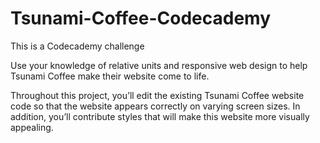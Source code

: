 # Tsunami-Coffee-Codecademy
This is a Codecademy challenge

Use your knowledge of relative units and responsive web design to help Tsunami Coffee make their website come to life.

Throughout this project, you’ll edit the existing Tsunami Coffee website code so that the website appears correctly on varying screen sizes. In addition, you’ll contribute styles that will make this website more visually appealing.
